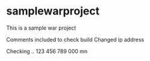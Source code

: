 # samplewarproject
This is a sample war project


Comments included to check build
Changed ip address

Checking
..
123
456
789
000
mn
